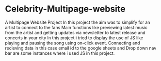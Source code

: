 # Celebrity-Multipage-website
A Multipage Website Project 
In this project the aim was to simplify for an artist to connect to the fans 
Main functions like previewing latest music from the artist and getting updates via newsletter to latest release and concerts in your city
In this project i tried to display the use of JS like playing and pausing the song using on-click event. Connecting and recieving data in this case email id to the google sheets and Drop down nav bar are some instances where i used JS in this project.
